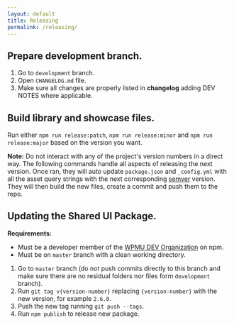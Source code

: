 ```yaml
---
layout: default
title: Releasing
permalink: /releasing/
---
```


## Prepare development branch.

1. Go to `development` branch.
2. Open `CHANGELOG.md` file.
3. Make sure all changes are properly listed in **changelog** adding DEV NOTES where applicable.

## Build library and showcase files.

Run either `npm run release:patch`, `npm run release:minor` and `npm run release:major` based on the version you want.

**Note:** Do not interact with any of the project's version numbers in a direct way. The following commands handle all aspects of releasing the next version. Once ran, they will auto update `package.json` and `_config.yml` with all the asset query strings with the next corresponding [semver](https://semver.org/) version. They will then build the new files, create a commit and push them to the repo.

## Updating the Shared UI Package.

**Requirements:**

+ Must be a developer member of the [WPMU DEV Organization](https://www.npmjs.com/org/wpmudev/team/developers#members) on npm.
+ Must be on `master` branch with a clean working directory.

1. Go to `master` branch (do not push commits directly to this branch and make sure there are no residual folders nor files form `development` branch).
2. Run `git tag v{version-number}` replacing `{version-number}` with the new version, for example `2.6.0`.
3. Push the new tag running `git push --tags`.
4. Run `npm publish` to release new package.